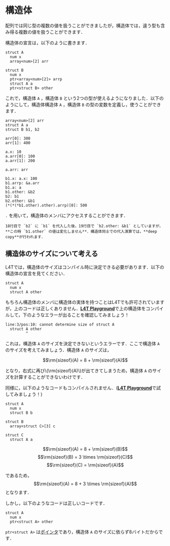 # 構造体

配列では同じ型の複数の値を扱うことができましたが，構造体では，違う型も含み得る複数の値を扱うことができます．

構造体の宣言は，以下のように書きます．

```
struct A
  num x
  array<num>[2] arr

struct B
  num x
  ptr<array<num>[2]> arrp
  struct A a
  ptr<struct B> other

```

これで，構造体 `A` ，構造体 `B` という2つの型が使えるようになりました．以下のようにして，構造体構造体 `A` ，構造体 `B` の型の変数を定義し，使うことができます．

```
array<num>[2] arr
struct A a
struct B b1, b2

arr[0]: 300
arr[1]: 400

a.x: 10
a.arr[0]: 100
a.arr[1]: 200

a.arr: arr

b1.x: a.x: 100
b1.arrp: &a.arr
b1.a: a
b1.other: &b2
b2: b1
b2.other: &b1
(*(*(*b1.other).other).arrp)[0]: 500
```

`.` を用いて，構造体のメンバにアクセスすることができます．

```admonish warning title="注意"
18行目で `b2` に `b1` を代入した後，19行目で `b2.other: &b1` としていますが，**この時 `b1.other` の値は変化しません**．構造体同士での代入演算では，**deep copy**が行われます．
```

## 構造体のサイズについて考える

L4Tでは，構造体のサイズはコンパイル時に決定できる必要があります．以下の構造体の宣言を見てください．

```
struct A
  num x
  struct A other

```

もちろん構造体のメンバに構造体の実体を持つことはL4Tでも許可されていますが，上のコードは正しくありません．<a href="http://35.247.86.97/" target="_blank"><u>**L4T Playground**</u></a>で上の構造体をコンパイルして，下のようなエラーが出ることを確認してみましょう！

```
line:3/pos:10: cannot determine size of struct A
  struct A other
         ^
```

これは，構造体 `A` のサイズを決定できないというエラーです．ここで構造体 `A` のサイズを考えてみましょう．構造体 `A` のサイズは，

$$\rm{sizeof}(A) = 8 + \rm{sizeof}(A)$$

となり，右式に再び\\(\rm{sizeof}(A)\\)が出てきてしまうため，構造体 `A` のサイズを計算することができないわけです．

同様に，以下のようなコードもコンパイルされません．(<a href="http://35.247.86.97/" target="_blank"><u>**L4T Playground**</u></a>で試してみましょう！)

```
struct A
  num x
  struct B b

struct B
  array<struct C>[3] c

struct C
  struct A a

```

$$\rm{sizeof}(A) = 8 + \rm{sizeof}(B)$$
$$\rm{sizeof}(B) = 3 \times \rm{sizeof}(C)$$
$$\rm{sizeof}(C) = \rm{sizeof}(A)$$

であるため，
$$\rm{sizeof}(A) = 8 + 3 \times \rm{sizeof}(A)$$
となります．

しかし，以下のようなコードは正しいコードです．

```
struct A
  num x
  ptr<struct A> other

```

`ptr<struct A>` は[ポインタ](/types/ptr.html)であり，構造体 `A` のサイズに依らず8バイトだからです．
